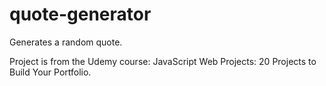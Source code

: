 # quote-generator

Generates a random quote.

Project is from the Udemy course: JavaScript Web Projects: 20 Projects to Build Your Portfolio.
